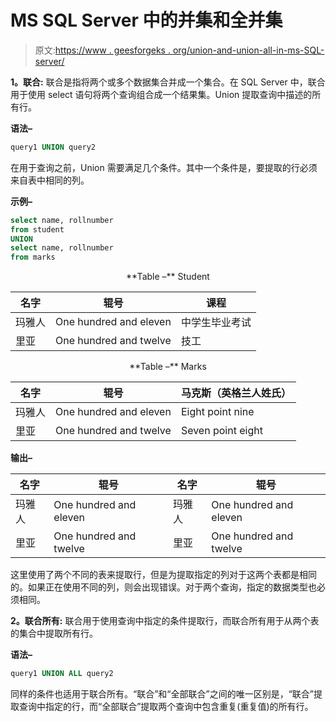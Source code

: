 # MS SQL Server 中的并集和全并集

> 原文:[https://www . geesforgeks . org/union-and-union-all-in-ms-SQL-server/](https://www.geeksforgeeks.org/union-and-union-all-in-ms-sql-server/)

**1。联合:**
联合是指将两个或多个数据集合并成一个集合。在 SQL Server 中，联合用于使用 select 语句将两个查询组合成一个结果集。Union 提取查询中描述的所有行。

**语法–**

```sql
query1 UNION query2
```

在用于查询之前，Union 需要满足几个条件。其中一个条件是，要提取的行必须来自表中相同的列。

**示例–**

```sql
select name, rollnumber 
from student 
UNION 
select name, rollnumber 
from marks
```

<center>
**Table –** Student

| 名字 | 辊号 | 课程 |
| --- | --- | --- |
| 玛雅人 | One hundred and eleven | 中学生毕业考试 |
| 里亚 | One hundred and twelve | 技工 |

</center>

<center>
**Table –** Marks

| 名字 | 辊号 | 马克斯（英格兰人姓氏） |
| --- | --- | --- |
| 玛雅人 | One hundred and eleven | Eight point nine |
| 里亚 | One hundred and twelve | Seven point eight |

</center>

**输出–**

<center>

| 名字 | 辊号 | 名字 | 辊号 |
| --- | --- | --- | --- |
| 玛雅人 | One hundred and eleven | 玛雅人 | One hundred and eleven |
| 里亚 | One hundred and twelve | 里亚 | One hundred and twelve |

</center>

这里使用了两个不同的表来提取行，但是为提取指定的列对于这两个表都是相同的。如果正在使用不同的列，则会出现错误。对于两个查询，指定的数据类型也必须相同。

**2。联合所有:**
联合用于使用查询中指定的条件提取行，而联合所有用于从两个表的集合中提取所有行。

**语法–**

```sql
query1 UNION ALL query2
```

同样的条件也适用于联合所有。“联合”和“全部联合”之间的唯一区别是，“联合”提取查询中指定的行，而“全部联合”提取两个查询中包含重复(重复值)的所有行。